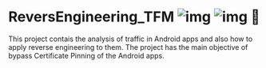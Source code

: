 # ReversEngineering_TFM  ![img](https://img.shields.io/badge/awesome-TFM-red)  ![img](https://img.shields.io/badge/buhohacker-ReverseMobile__TFM-blue) 🦉
This project contais the analysis of traffic in Android apps and also how to apply reverse engineering to them. The project has the main objective of bypass Certificate Pinning of the Android apps.
